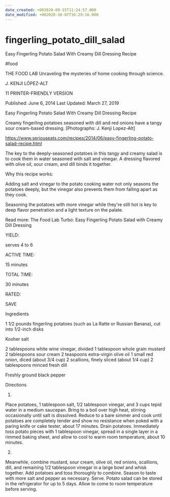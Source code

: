 ```yaml
---
date_created: +002020-09-15T11:24:57.000
date_modified: +002020-10-07T16:29:16.000
---
```


# fingerling_potato_dill_salad

Easy Fingerling Potato Salad With Creamy Dill Dressing Recipe

#food

THE FOOD LAB Unraveling the mysteries of home cooking through science.

J. KENJI LÓPEZ-ALT

11 PRINTER-FRIENDLY VERSION

Published: June 6, 2014 Last Updated: March 27, 2019

Easy Fingerling Potato Salad With Creamy Dill Dressing Recipe

Creamy fingerling potatoes seasoned with dill and red onions have a tangy sour cream-based dressing. [Photographs: J. Kenji Lopez-Alt]

https://www.seriouseats.com/recipes/2014/06/easy-fingerling-potato-salad-recipe.html

The key to the deeply-seasoned potatoes in this tangy and creamy salad is to cook them in water seasoned with salt and vinegar. A dressing flavored with olive oil, sour cream, and dill binds it together.

Why this recipe works:

Adding salt and vinegar to the potato cooking water not only seasons the potatoes deeply, but the vinegar also prevents them from falling apart as they cook.

Seasoning the potatoes with more vinegar while they're still hot is key to deep flavor penetration and a light texture on the palate.

Read more: The Food Lab Turbo: Easy Fingerling Potato Salad with Creamy Dill Dressing

YIELD:

serves 4 to 6

ACTIVE TIME:

15 minutes

TOTAL TIME:

30 minutes

RATED:

    
 SAVE

Ingredients

1 1/2 pounds fingerling potatoes (such as La Ratte or Russian Banana), cut into 1/2-inch disks

Kosher salt

2 tablespoons white wine vinegar, divided
1 tablespoon whole grain mustard
2 tablespoons sour cream
2 teaspoons extra-virgin olive oil
1 small red onion, diced (about 3/4 cup)
2 scallions, finely sliced (about 1/4 cup)
2 tablespoons minced fresh dill

Freshly ground black pepper

Directions

1.

Place potatoes, 1 tablespoon salt, 1/2 tablespoon vinegar, and 3 cups tepid water in a medium saucepan. Bring to a boil over high heat, stirring occasionally until salt is dissolved. Reduce to a bare simmer and cook until potatoes are completely tender and show no resistance when poked with a paring knife or cake tester, about 17 minutes. Drain potatoes. Immediately toss potato pieces with 1 tablespoon vinegar, spread in a single layer in a rimmed baking sheet, and allow to cool to warm room temperature, about 10 minutes.

2.

Meanwhile, combine mustard, sour cream, olive oil, red onions, scallions, dill, and remaining 1/2 tablespoon vinegar in a large bowl and whisk together. Add potatoes and toss thoroughly to combine. Season to taste with more salt and pepper as necessary. Serve. Potato salad can be stored in the refrigerator for up to 5 days. Allow to come to room temperature before serving.
